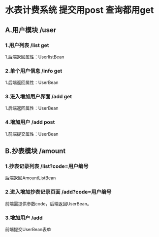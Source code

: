 # 水表计费系统 提交用post 查询都用get

## A.用户模块 /user
### 1.用户列表 /list get
1.后端返回属性：UserlistBean
### 2.单个用户信息 /info get
1.后端返回属性：UserBean
### 3.进入增加用户界面 /add get
1.后端返回属性：UserBean
### 4.增加用户 /add post
1.前端提交属性：UserBean


## B.抄表模块 /amount
### 1.抄表记录列表 /list?code=用户编号
后端返回AmountListBean
### 2.进入增加抄表记录页面 /add?code=用户编号
前端需提供参数code，后端返回UserBean。
### 3.增加用户 /add
前端提交UserBean表单
